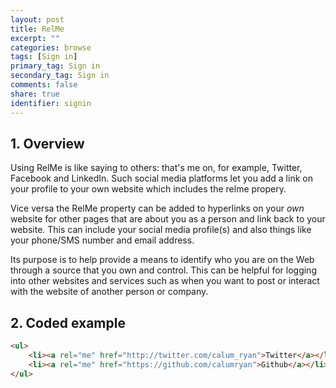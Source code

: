 ```yaml
---
layout: post
title: RelMe
excerpt: ""
categories: browse
tags: [Sign in]
primary_tag: Sign in
secondary_tag: Sign in
comments: false
share: true
identifier: signin
---
```

## 1. Overview
Using RelMe is like saying to others: that's me on, for example, Twitter, Facebook and LinkedIn. Such social media platforms let you add a link on your profile to your own website which includes the relme propery.

Vice versa the RelMe property can be added to hyperlinks on your <em>own</em> website for other pages that are about you as a person and link back to your website.  This can include your social media profile(s) and also things like your phone/SMS number and email address.

Its purpose is to help provide a means to identify who you are on the Web through a source that you own and control. This can be helpful for logging into other websites and services such as when you want to post or interact with the website of another person or company.

## 2. Coded example
```html
<ul>
    <li><a rel="me" href="http://twitter.com/calum_ryan">Twitter</a></li>
    <li><a rel="me" href="https://github.com/calumryan">Github</a></li>
</ul>
```